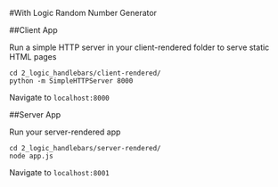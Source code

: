 #With Logic
Random Number Generator

##Client App

Run a simple HTTP server in your client-rendered folder to serve static HTML pages
```
cd 2_logic_handlebars/client-rendered/
python -m SimpleHTTPServer 8000
```

Navigate to `localhost:8000`


##Server App

Run your server-rendered app
```
cd 2_logic_handlebars/server-rendered/
node app.js
```

Navigate to `localhost:8001`
